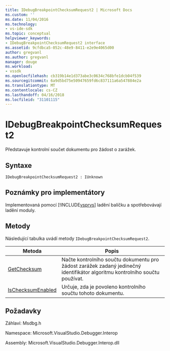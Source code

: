 ```yaml
---
title: IDebugBreakpointChecksumRequest2 | Microsoft Docs
ms.custom: ''
ms.date: 11/04/2016
ms.technology:
- vs-ide-sdk
ms.topic: conceptual
helpviewer_keywords:
- IDebugBreakpointChecksumRequest2 interface
ms.assetid: 9cfdbca5-052c-48e9-8411-e2e9e4065d00
author: gregvanl
ms.author: gregvanl
manager: douge
ms.workload:
- vssdk
ms.openlocfilehash: cb319b14e1d373abe3c0634c768bfe1dcb04f539
ms.sourcegitcommit: 6a9d5bd75e50947659fd6c837111a6a547884e2a
ms.translationtype: MT
ms.contentlocale: cs-CZ
ms.lasthandoff: 04/16/2018
ms.locfileid: "31101115"
---
```

# <a name="idebugbreakpointchecksumrequest2"></a>IDebugBreakpointChecksumRequest2
Představuje kontrolní součet dokumentu pro žádost o zarážek.  
  
## <a name="syntax"></a>Syntaxe  
  
```  
IDebugBreakpointChecksumRequest2 : IUnknown  
```  
  
## <a name="notes-for-implementers"></a>Poznámky pro implementátory  
 Implementovaná pomocí [!INCLUDE[vsprvs](../../../code-quality/includes/vsprvs_md.md)] ladění balíčku a spotřebovávají ladění moduly.  
  
## <a name="methods"></a>Metody  
 Následující tabulka uvádí metody `IDebugBreakpointChecksumRequest2`.  
  
|Metoda|Popis|  
|------------|-----------------|  
|[GetChecksum](../../../extensibility/debugger/reference/idebugbreakpointchecksumrequest2-getchecksum.md)|Načte kontrolního součtu dokumentu pro žádost zarážek zadaný jedinečný identifikátor algoritmu kontrolního součtu používat.|  
|[IsChecksumEnabled](../../../extensibility/debugger/reference/idebugbreakpointchecksumrequest2-ischecksumenabled.md)|Určuje, zda je povoleno kontrolního součtu tohoto dokumentu.|  
  
## <a name="requirements"></a>Požadavky  
 Záhlaví: Msdbg.h  
  
 Namespace: Microsoft.VisualStudio.Debugger.Interop  
  
 Assembly: Microsoft.VisualStudio.Debugger.Interop.dll